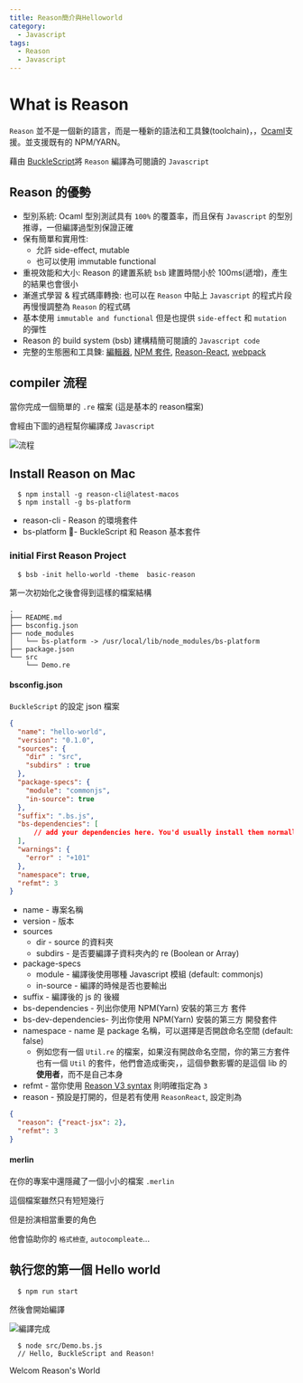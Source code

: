 ```yaml
---
title: Reason簡介與Helloworld
category:
  - Javascript
tags:
  - Reason
  - Javascript
---
```


# What is Reason

`Reason` 並不是一個新的語言，而是一種新的語法和工具鍊(toolchain)，，[Ocaml](http://ocaml.org/)支援。並支援既有的 NPM/YARN。

藉由 [BuckleScript](https://bucklescript.github.io/)將 `Reason` 編譯為可閱讀的 `Javascript` 

## Reason 的優勢

* 型別系統: Ocaml 型別測試具有 `100%` 的覆蓋率，而且保有 `Javascript` 的型別推導，一但編譯過型別保證正確
* 保有簡單和實用性:
  * 允許 side-effect, mutable
  * 也可以使用 immutable functional
* 重視效能和大小: Reason 的建置系統 `bsb` 建置時間小於 100ms(遞增)，產生的結果也會很小
* 漸進式學習 & 程式碼庫轉換: 也可以在 `Reason` 中貼上 `Javascript` 的程式片段再慢慢調整為 `Reason` 的程式碼
* 基本使用 `immutable and functional` 但是也提供 `side-effect` 和 `mutation` 的彈性
* Reason 的 build system (bsb) 建構精簡可閱讀的 `Javascript code`
* 完整的生態圈和工具鍊: [編輯器](https://reasonml.github.io/docs/zh-TW/editor-plugins), [NPM 套件](https://reasonml.github.io/docs/zh-TW/libraries), [Reason-React](https://github.com/reasonml/reason-react), [webpack](https://webpack.js.org/)

## compiler 流程

當你完成一個簡單的 `.re` 檔案 (這是基本的 reason檔案)

會經由下圖的過程幫你編譯成 `Javascript`

![流程](../../../../images/Reason_Helloworld/compiler_flow.png)

## Install Reason on Mac

```
  $ npm install -g reason-cli@latest-macos
  $ npm install -g bs-platform 
```

* reason-cli - Reason 的環境套件
* bs-platform - BuckleScript 和 Reason 基本套件

### initial First Reason Project

```
  $ bsb -init hello-world -theme  basic-reason
```

第一次初始化之後會得到這樣的檔案結構
```
.
├── README.md
├── bsconfig.json
├── node_modules
│   └── bs-platform -> /usr/local/lib/node_modules/bs-platform
├── package.json
└── src
    └── Demo.re
```

#### bsconfig.json

`BuckleScript` 的設定 json 檔案

```json
{
  "name": "hello-world",
  "version": "0.1.0",
  "sources": {
    "dir" : "src",
    "subdirs" : true
  },
  "package-specs": {
    "module": "commonjs",
    "in-source": true
  },
  "suffix": ".bs.js",
  "bs-dependencies": [
      // add your dependencies here. You'd usually install them normally through `npm install my-dependency`. If my-dependency has a bsconfig.json too, then everything will work seamlessly.
  ],
  "warnings": {
    "error" : "+101"
  },
  "namespace": true,
  "refmt": 3
}
```

* name - 專案名稱
* version - 版本
* sources
  * dir - source 的資料夾
  * subdirs - 是否要編譯子資料夾內的 re (Boolean or Array)
* package-specs
  * module - 編譯後使用哪種 Javascript 模組 (default: commonjs)
  * in-source - 編譯的時候是否也要輸出
* suffix - 編譯後的 js 的 後綴
* bs-dependencies - 列出你使用 NPM(Yarn) 安裝的第三方 套件
* bs-dev-dependencies- 列出你使用 NPM(Yarn) 安裝的第三方 開發套件
* namespace - name 是 package 名稱，可以選擇是否開啟命名空間 (default: false)
  * 例如您有一個 `Util.re` 的檔案，如果沒有開啟命名空間，你的第三方套件也有一個 `Util` 的套件，他們會造成衝突，，這個參數影響的是這個 lib 的**使用者**，而不是自己本身
* refmt -  當你使用 [Reason V3 syntax](https://reasonml.github.io/blog/2017/10/27/reason3.html) 則明確指定為 `3`
* reason - 預設是打開的，但是若有使用 `ReasonReact`, 設定則為

```json
{
  "reason": {"react-jsx": 2},
  "refmt": 3
}
```

#### merlin

在你的專案中還隱藏了一個小小的檔案 `.merlin`

這個檔案雖然只有短短幾行

但是扮演相當重要的角色

他會協助你的 `格式檢查`, `autocompleate`...

## 執行您的第一個 Hello world

```
  $ npm run start
```

然後會開始編譯

![編譯完成](../../../../images/Reason_Helloworld/start1.png)

```
  $ node src/Demo.bs.js
  // Hello, BuckleScript and Reason!
```

Welcom Reason's World
